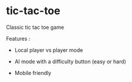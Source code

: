 # tic-tac-toe
Classic tic tac toe game

Features :

- Local player vs player mode

- AI mode with a difficulty button (easy or hard)

- Mobile friendly
